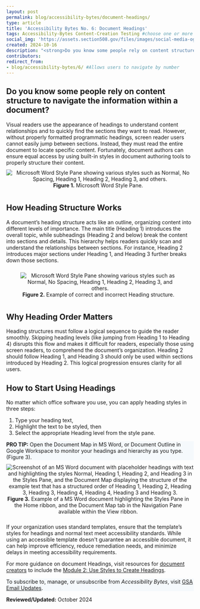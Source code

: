 ```yaml
---
layout: post
permalink: blog/accessibility-bytes/document-headings/
type: article
title: 'Accessibility Bytes No. 6: Document Headings'
tags: Accessibility-Bytes Content-Creation Testing #choose one or more (comma separated): Accessibility-Bytes, Acquisition, Content-Creation, Design-and-Develop, Events, Policy-and-Management, Testing 
social_img: 'https://assets.section508.gov/files/images/social-media-og-image-bytes.jpg'
created: 2024-10-16
description: "<strong>Do you know some people rely on content structure to navigate the information within a document?</strong><p>The good news is that document authors can quickly format programmatic headings to enable screen reader users to navigate documents easily, ensuring equal access, unlike visual readers who rely on heading appearance."
contributors: 
redirect_from:
- blog/accessibility-bytes/6/ #Allows users to navigate by number
---
```

<h2 style="line-height:1.2;">Do you know some people rely on content structure to navigate the information within a document?</h2>
Visual readers use the appearance of headings to understand content relationships and to quickly find the sections they want to read. However, without properly formatted programmatic headings, screen reader users cannot easily jump between sections. Instead, they must read the entire document to locate specific content. Fortunately, document authors can ensure equal access by using built-in styles in document authoring tools to properly structure their content.

<div class="tablet:grid-col" style="margin: auto; max-width: 100%; text-align: center; padding: 10px 0px">
    <div class="margin-top-1"><img src="https://assets.section508.gov/assets/images/byte-006-figure-1.jpg" alt="Microsoft Word Style Pane showing various styles such as Normal, No Spacing, Heading 1, Heading 2, Heading 3, and others." aria-describedby="figure-1" class="border-2px border-base-light shadow-2 padding-1">
    </div>
    <div class="font-mono-3xs margin-x-auto auto" style="max-width: 98%; text-align: center;"><span id="figure-1"><strong>Figure 1.</strong> Microsoft Word Style Pane.</span>
    </div>
</div>

## How Heading Structure Works
A document’s heading structure acts like an outline, organizing content into different levels of importance. The main title (Heading 1) introduces the overall topic, while subheadings (Heading 2 and below) break the content into sections and details. This hierarchy helps readers quickly scan and understand the relationships between sections. For instance, Heading 2 introduces major sections under Heading 1, and Heading 3 further breaks down those sections.

<div class="tablet:grid-col" style="margin: auto; max-width: 85%; text-align: center; padding: 10px 0px">
    <div class="margin-top-1"><img src="https://assets.section508.gov/assets/images/byte-006-figure-2.jpg" alt="Microsoft Word Style Pane showing various styles such as Normal, No Spacing, Heading 1, Heading 2, Heading 3, and others." aria-describedby="figure-2" class="border-2px border-base-light shadow-2 padding-1">
    </div>
    <div class="font-mono-3xs margin-x-auto auto" style="max-width: 98%; text-align: center;"><span id="figure-2"><strong>Figure 2.</strong> Example of correct and incorrect Heading structure.</span>
    </div>
</div>

## Why Heading Order Matters
Heading structures must follow a logical sequence to guide the reader smoothly. Skipping heading levels (like jumping from Heading 1 to Heading 4) disrupts this flow and makes it difficult for readers, especially those using screen readers, to comprehend the document’s organization. Heading 2 should follow Heading 1, and Heading 3 should only be used within sections introduced by Heading 2. This logical progression ensures clarity for all users.

## How to Start Using Headings
No matter which office software you use, you can apply heading styles in three steps:

1. Type your heading text,
2. Highlight the text to be styled, then
3. Select the appropriate Heading level from the style pane. 

<div class="border-base radius-lg border-1px padding-1" style="width: 100%; background-color: #f5f9fc;">
<strong>PRO TIP:</strong> Open the Document Map in MS Word, or Document Outline in Google Workspace to monitor your headings and hierarchy as you type. (Figure 3).
</div>

<div class="tablet:grid-col" style="margin: auto; max-width: 100%; text-align: center; padding: 10px 0px">
    <div class="margin-top-1"><img src="https://assets.section508.gov/assets/images/byte-006-figure-3.jpg" alt="Screenshot of an MS Word document with placeholder headings with text and highlighting the styles Normal, Heading 1, Heading 2, and Heading 3 in the Styles Pane, and the Document Map displaying the structure of the example text that has a structured order of Heading 1, Heading 2, Heading 3, Heading 3, Heading 4, Heading 4, Heading 3 and Heading 3." aria-describedby="figure-3" class="border-2px border-base-light shadow-2 padding-1">
    </div>
    <div class="font-mono-3xs margin-x-auto auto" style="max-width: 98%; text-align: center;"><span id="figure-3"><strong>Figure 3.</strong> Example of a MS Word document highlighting the Styles Pane in the Home ribbon, and the Document Map tab in the Navigation Pane available within the View ribbon.</span>
    </div>
</div>

If your organization uses standard templates, ensure that the template’s styles for headings and normal text meet accessibility standards. While using an accessible template doesn't guarantee an accessible document, it can help improve efficiency, reduce remediation needs, and minimize delays in meeting accessibility requirements.

For more guidance on document Headings, visit resources for [document creators]({{site.baseurl}}/create/documents/) to include the [Module 2: Use Styles to Create Headings]({{site.baseurl}}/training/documents/aed-cop-docx02/).

<div class="border-base radius-lg border-1px padding-1" style="width: 100%; background-color: #f5f9fc;">
To subscribe to, manage, or unsubscribe from <em>Accessibility Bytes</em>, visit <a href="https://public.govdelivery.com/accounts/USGSA/subscriber/new?topic_id=USGSA_1324" target="_blank" class="usa-link--external">GSA Email Updates</a>.
</div>

**Reviewed/Updated:** October 2024